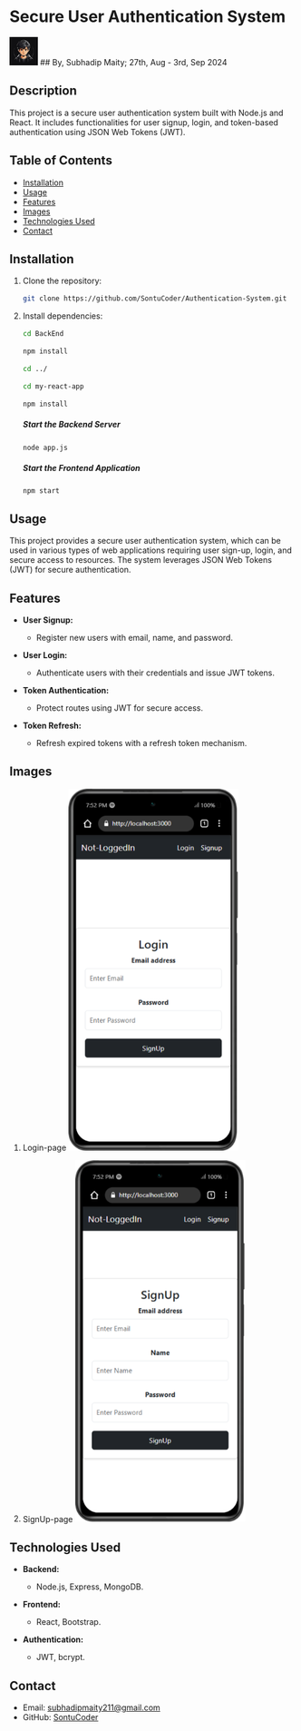 # Secure User Authentication System

<img src='./my-react-app/public/logo.jpg' style='width: 50px; height:50px'>
## By, Subhadip Maity; 27th, Aug - 3rd, Sep 2024

## Description
This project is a secure user authentication system built with Node.js and React. It includes functionalities for user signup, login, and token-based authentication using JSON Web Tokens (JWT).
## Table of Contents
- [Installation](#installation)
- [Usage](#usage)
- [Features](#features)
- [Images](#images)
- [Technologies Used](#technologies-used)
- [Contact](#contact)

## Installation
1. Clone the repository:
    ```bash
    git clone https://github.com/SontuCoder/Authentication-System.git
    ```
2. Install dependencies:
    ```bash
    cd BackEnd
    ```

    ```bash
    npm install
    ```

    ```bash
    cd ../
    ```

    ```bash
    cd my-react-app
    ```

    ```bash
    npm install
    ```

    ##### Start the Backend Server
    ```bash
    node app.js
    ```

    ##### Start the Frontend Application
    ```brsh
    npm start
    ```

## Usage
This project provides a secure user authentication system, which can be used in various types of web applications requiring user sign-up, login, and secure access to resources. The system leverages JSON Web Tokens (JWT) for secure authentication.

## Features

- **User Signup:**  
  - Register new users with email, name, and password.

- **User Login:**  
  - Authenticate users with their credentials and issue JWT tokens.

- **Token Authentication:**  
  - Protect routes using JWT for secure access.

- **Token Refresh:**  
  - Refresh expired tokens with a refresh token mechanism.

## Images
1. Login-page
    <img src='./my-react-app/public/Xiaomi-Mi-11i-localhost (1).png' style='width: 300px;'>

2. SignUp-page
    <img src='./my-react-app/public/Xiaomi-Mi-11i-localhost.png' style='width: 300px;'>

## Technologies Used

- **Backend:**  
  - Node.js, Express, MongoDB.

- **Frontend:**  
  - React, Bootstrap.

- **Authentication:**  
  - JWT, bcrypt.


## Contact
- Email: [subhadipmaity211@gmail.com](mailto:subhadipmaity211@gmail.com)
- GitHub: [SontuCoder](https://github.com/SontuCoder)
